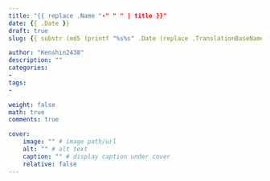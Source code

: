 ```yaml
---
title: "{{ replace .Name "-" " " | title }}"
date: {{ .Date }}
draft: true
slug: {{ substr (md5 (printf "%s%s" .Date (replace .TranslationBaseName "-" " " | title))) 4 8 }}

author: "Kenshin2438"
description: ""
categories: 
- 
tags: 
- 

weight: false
math: true
comments: true

cover:
    image: "" # image path/url
    alt: "" # alt text
    caption: "" # display caption under cover
    relative: false
---
```


